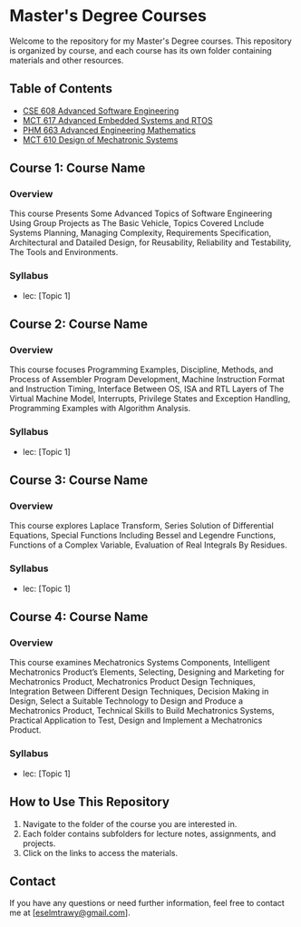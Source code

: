 # Master's Degree Courses

Welcome to the repository for my Master's Degree courses. This repository is organized by course, and each course has its own folder containing materials and other resources.

## Table of Contents

- [CSE 608 Advanced Software Engineering](#course-1-course-name)
- [MCT 617 Advanced Embedded Systems and RTOS ](#course-2-course-name)
- [PHM 663 Advanced Engineering Mathematics](#course-3-course-name)
- [MCT 610 Design of Mechatronic Systems](#course-4-course-name)

## Course 1: Course Name

### Overview
This course Presents Some Advanced Topics of Software Engineering Using Group Projects as The Basic 
Vehicle, Topics Covered Lnclude Systems Planning, Managing Complexity, Requirements Specification, 
Architectural and Datailed Design, for Reusability, Reliability and Testability, The Tools and 
Environments.
### Syllabus
- lec: [Topic 1]

## Course 2: Course Name

### Overview
This course focuses Programming Examples, Discipline, Methods, and Process of Assembler Program Development, Machine 
Instruction Format and Instruction Timing, Interface Between OS, ISA and RTL Layers of The Virtual 
Machine Model, Interrupts, Privilege States and Exception Handling, Programming Examples with 
Algorithm Analysis.

### Syllabus
- lec: [Topic 1]

## Course 3: Course Name

### Overview
This course explores Laplace Transform, Series Solution of Differential Equations, Special Functions Including Bessel and 
Legendre Functions, Functions of a Complex Variable, Evaluation of Real Integrals By Residues.

### Syllabus
- lec: [Topic 1]


## Course 4: Course Name

### Overview
This course examines Mechatronics Systems Components, Intelligent Mechatronics Product’s Elements, Selecting, Designing 
and Marketing for Mechatronics Product, Mechatronics Product Design Techniques, Integration Between 
Different Design Techniques, Decision Making in Design, Select a Suitable Technology to Design and 
Produce a Mechatronics Product, Technical Skills to Build Mechatronics Systems, Practical Application 
to Test, Design and Implement a Mechatronics Product. 

### Syllabus
- lec: [Topic 1]

## How to Use This Repository

1. Navigate to the folder of the course you are interested in.
2. Each folder contains subfolders for lecture notes, assignments, and projects.
3. Click on the links to access the materials.

## Contact

If you have any questions or need further information, feel free to contact me at [eselmtrawy@gmail.com].

